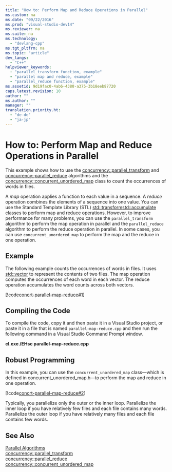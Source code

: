 ```yaml
---
title: "How to: Perform Map and Reduce Operations in Parallel"
ms.custom: na
ms.date: "09/22/2016"
ms.prod: "visual-studio-dev14"
ms.reviewer: na
ms.suite: na
ms.technology: 
  - "devlang-cpp"
ms.tgt_pltfrm: na
ms.topic: "article"
dev_langs: 
  - "C++"
helpviewer_keywords: 
  - "parallel_transform function, example"
  - "parallel map and reduce, example"
  - "parallel_reduce function, example"
ms.assetid: 9d19fac0-4ab6-4380-a375-3b18eeb87720
caps.latest.revision: 10
author: ""
ms.author: ""
manager: ""
translation.priority.ht: 
  - "de-de"
  - "ja-jp"
---
```

# How to: Perform Map and Reduce Operations in Parallel
This example shows how to use the [concurrency::parallel_transform](../vs140/parallel_transform-function.md) and [concurrency::parallel_reduce](../vs140/parallel_reduce-function.md) algorithms and the [concurrency::concurrent_unordered_map](../vs140/concurrent_unordered_map-class.md) class to count the occurrences of words in files.  
  
 A *map* operation applies a function to each value in a sequence. A *reduce* operation combines the elements of a sequence into one value. You can use the Standard Template Library (STL) [std::transform](../vs140/transform.md)[std::accumulate](../vs140/accumulate.md) classes to perform map and reduce operations. However, to improve performance for many problems, you can use the `parallel_transform` algorithm to perform the map operation in parallel and the `parallel_reduce` algorithm to perform the reduce operation in parallel. In some cases, you can use `concurrent_unordered_map` to perform the map and the reduce in one operation.  
  
## Example  
 The following example counts the occurrences of words in files. It uses [std::vector](../vs140/vector-class.md) to represent the contents of two files. The map operation computes the occurrences of each word in each vector. The reduce operation accumulates the word counts across both vectors.  
  
 [!code[concrt-parallel-map-reduce#1](../vs140/codesnippet/CPP/how-to--perform-map-and-reduce-operations-in-parallel_1.cpp)]  
  
## Compiling the Code  
 To compile the code, copy it and then paste it in a Visual Studio project, or paste it in a file that is named `parallel-map-reduce.cpp` and then run the following command in a Visual Studio Command Prompt window.  
  
 **cl.exe /EHsc parallel-map-reduce.cpp**  
  
## Robust Programming  
 In this example, you can use the `concurrent_unordered_map` class—which is defined in concurrent_unordered_map.h—to perform the map and reduce in one operation.  
  
 [!code[concrt-parallel-map-reduce#2](../vs140/codesnippet/CPP/how-to--perform-map-and-reduce-operations-in-parallel_2.cpp)]  
  
 Typically, you parallelize only the outer or the inner loop. Parallelize the inner loop if you have relatively few files and each file contains many words. Parallelize the outer loop if you have relatively many files and each file contains few words.  
  
## See Also  
 [Parallel Algorithms](../vs140/parallel-algorithms.md)   
 [concurrency::parallel_transform](../vs140/parallel_transform-function.md)   
 [concurrency::parallel_reduce](../vs140/parallel_reduce-function.md)   
 [concurrency::concurrent_unordered_map](../vs140/concurrent_unordered_map-class.md)